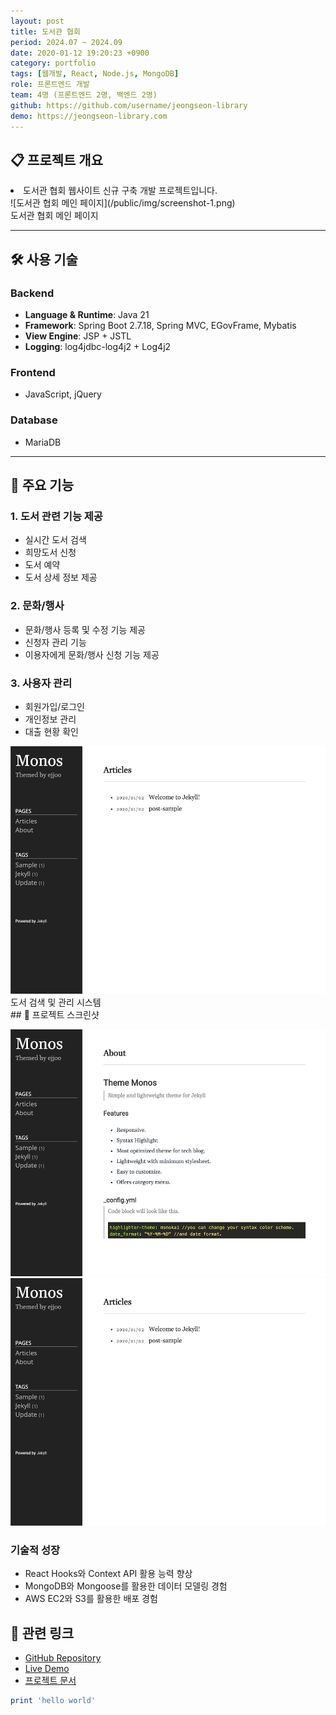 ```yaml
---
layout: post
title: 도서관 협회
period: 2024.07 ~ 2024.09
date: 2020-01-12 19:20:23 +0900
category: portfolio
tags: [웹개발, React, Node.js, MongoDB]
role: 프론트엔드 개발
team: 4명 (프론트엔드 2명, 백엔드 2명)
github: https://github.com/username/jeongseon-library
demo: https://jeongseon-library.com
---
```


## 📋 프로젝트 개요

<div class="portfolio-section">
<div class="portfolio-content">

<li>도서관 협회 웹사이트 신규 구축 개발 프로젝트입니다. </li>

</div>
<div class="portfolio-image">
![도서관 협회 메인 페이지](/public/img/screenshot-1.png)
<div class="image-caption">도서관 협회 메인 페이지</div>
</div>
</div>

---

## 🛠️ 사용 기술

### Backend

- **Language & Runtime**: Java 21
- **Framework**: Spring Boot 2.7.18, Spring MVC, EGovFrame, Mybatis
- **View Engine**: JSP + JSTL
- **Logging**: log4jdbc-log4j2 + Log4j2

### Frontend

- JavaScript, jQuery

### Database

- MariaDB

---

## 🎯 주요 기능

<div class="portfolio-section">
<div class="portfolio-content">
<h3>1. 도서 관련 기능 제공</h3>
<ul>
    <li>실시간 도서 검색</li>
    <li>희망도서 신청</li>
    <li>도서 예약</li>
    <li>도서 상세 정보 제공</li>
</ul>

<h3>2. 문화/행사</h3>
<ul>
    <li>문화/행사 등록 및 수정 기능 제공</li>
    <li>신청자 관리 기능</li>
    <li>이용자에게 문화/행사 신청 기능 제공</li>
</ul>

<h3>3. 사용자 관리</h3>
<ul>
    <li>회원가입/로그인</li>
    <li>개인정보 관리</li>
    <li>대출 현황 확인</li>
</ul>
</div>
<div class="portfolio-image">
<img src="/public/img/screenshot-2.png" alt="도서 검색 및 관리 시스템">
<div class="image-caption">도서 검색 및 관리 시스템</div>
</div>
</div>
## 📸 프로젝트 스크린샷

![메인 페이지](/public/img/screenshot-1.png)
![도서 검색](/public/img/screenshot-2.png)

### 기술적 성장

- React Hooks와 Context API 활용 능력 향상
- MongoDB와 Mongoose를 활용한 데이터 모델링 경험
- AWS EC2와 S3를 활용한 배포 경험

## 🔗 관련 링크

- [GitHub Repository](https://github.com/username/jeongseon-library)
- [Live Demo](https://jeongseon-library.com)
- [프로젝트 문서](https://docs.jeongseon-library.com)

```ruby
print 'hello world'
```
